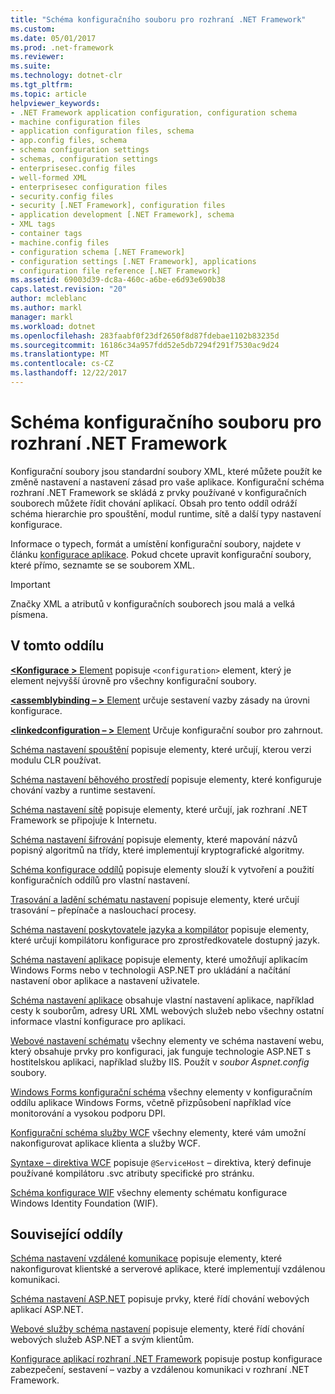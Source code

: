 ```yaml
---
title: "Schéma konfiguračního souboru pro rozhraní .NET Framework"
ms.custom: 
ms.date: 05/01/2017
ms.prod: .net-framework
ms.reviewer: 
ms.suite: 
ms.technology: dotnet-clr
ms.tgt_pltfrm: 
ms.topic: article
helpviewer_keywords:
- .NET Framework application configuration, configuration schema
- machine configuration files
- application configuration files, schema
- app.config files, schema
- schema configuration settings
- schemas, configuration settings
- enterprisesec.config files
- well-formed XML
- enterprisesec configuration files
- security.config files
- security [.NET Framework], configuration files
- application development [.NET Framework], schema
- XML tags
- container tags
- machine.config files
- configuration schema [.NET Framework]
- configuration settings [.NET Framework], applications
- configuration file reference [.NET Framework]
ms.assetid: 69003d39-dc8a-460c-a6be-e6d93e690b38
caps.latest.revision: "20"
author: mcleblanc
ms.author: markl
manager: markl
ms.workload: dotnet
ms.openlocfilehash: 283faabf0f23df2650f8d87fdebae1102b83235d
ms.sourcegitcommit: 16186c34a957fdd52e5db7294f291f7530ac9d24
ms.translationtype: MT
ms.contentlocale: cs-CZ
ms.lasthandoff: 12/22/2017
---
```

# <a name="configuration-file-schema-for-the-net-framework"></a>Schéma konfiguračního souboru pro rozhraní .NET Framework

Konfigurační soubory jsou standardní soubory XML, které můžete použít ke změně nastavení a nastavení zásad pro vaše aplikace. Konfigurační schéma rozhraní .NET Framework se skládá z prvky používané v konfiguračních souborech můžete řídit chování aplikací. Obsah pro tento oddíl odráží schéma hierarchie pro spouštění, modul runtime, sítě a další typy nastavení konfigurace.

Informace o typech, formát a umístění konfigurační soubory, najdete v článku [konfigurace aplikace](~/docs/framework/configure-apps/index.md). Pokud chcete upravit konfigurační soubory, které přímo, seznamte se se souborem XML.

> [!IMPORTANT]
> Značky XML a atributů v konfiguračních souborech jsou malá a velká písmena.

## <a name="in-this-section"></a>V tomto oddílu

[**\<Konfigurace >** Element](~/docs/framework/configure-apps/file-schema/configuration-element.md) popisuje `<configuration>` element, který je element nejvyšší úrovně pro všechny konfigurační soubory.

[**\<assemblybinding – >** Element](~/docs/framework/configure-apps/file-schema/assemblybinding-element-for-configuration.md) určuje sestavení vazby zásady na úrovni konfigurace.

[**\<linkedconfiguration – >** Element](~/docs/framework/configure-apps/file-schema/linkedconfiguration-element.md) Určuje konfigurační soubor pro zahrnout.

[Schéma nastavení spouštění](~/docs/framework/configure-apps/file-schema/startup/index.md) popisuje elementy, které určují, kterou verzi modulu CLR používat.

[Schéma nastavení běhového prostředí](~/docs/framework/configure-apps/file-schema/runtime/index.md) popisuje elementy, které konfiguruje chování vazby a runtime sestavení.

[Schéma nastavení sítě](~/docs/framework/configure-apps/file-schema/network/index.md) popisuje elementy, které určují, jak rozhraní .NET Framework se připojuje k Internetu.

[Schéma nastavení šifrování](~/docs/framework/configure-apps/file-schema/cryptography/index.md) popisuje elementy, které mapování názvů popisný algoritmů na třídy, které implementují kryptografické algoritmy.

[Schéma konfigurace oddílů](~/docs/framework/configure-apps/file-schema/configuration-sections-schema.md) popisuje elementy slouží k vytvoření a použití konfiguračních oddílů pro vlastní nastavení.

[Trasování a ladění schématu nastavení](~/docs/framework/configure-apps/file-schema/trace-debug/index.md) popisuje elementy, které určují trasování – přepínače a naslouchací procesy.

[Schéma nastavení poskytovatele jazyka a kompilátor](~/docs/framework/configure-apps/file-schema/compiler/index.md) popisuje elementy, které určují kompilátoru konfigurace pro zprostředkovatele dostupný jazyk.

[Schéma nastavení aplikace](~/docs/framework/configure-apps/file-schema/application-settings-schema.md) popisuje elementy, které umožňují aplikacím Windows Forms nebo v technologii ASP.NET pro ukládání a načítání nastavení obor aplikace a nastavení uživatele.

[Schéma nastavení aplikace](~/docs/framework/configure-apps/file-schema/appsettings/index.md) obsahuje vlastní nastavení aplikace, například cesty k souborům, adresy URL XML webových služeb nebo všechny ostatní informace vlastní konfigurace pro aplikaci.

[Webové nastavení schématu](~/docs/framework/configure-apps/file-schema/web/index.md) všechny elementy ve schéma nastavení webu, který obsahuje prvky pro konfiguraci, jak funguje technologie ASP.NET s hostitelskou aplikaci, například služby IIS. Použít v *soubor Aspnet.config* soubory.

[Windows Forms konfigurační schéma](winforms/index.md) všechny elementy v konfiguračním oddílu aplikace Windows Forms, včetně přizpůsobení například více monitorování a vysokou podporu DPI.

[Konfigurační schéma služby WCF](~/docs/framework/configure-apps/file-schema/wcf/index.md) všechny elementy, které vám umožní nakonfigurovat aplikace klienta a služby WCF.

[Syntaxe – direktiva WCF](~/docs/framework/configure-apps/file-schema/wcf-directive/index.md) popisuje `@ServiceHost` – direktiva, který definuje používané kompilátoru .svc atributy specifické pro stránku.

[Schéma konfigurace WIF](windows-identity-foundation/index.md) všechny elementy schématu konfigurace Windows Identity Foundation (WIF).

## <a name="related-sections"></a>Související oddíly

[Schéma nastavení vzdálené komunikace](http://msdn.microsoft.com/en-us/dc2d1e62-9af7-4ca1-99fd-98b93bb4db9e) popisuje elementy, které nakonfigurovat klientské a serverové aplikace, které implementují vzdálenou komunikaci.

[Schéma nastavení ASP.NET](http://msdn.microsoft.com/library/b5ysx397\(v=vs.100\).aspx) popisuje prvky, které řídí chování webových aplikací ASP.NET.

[Webové služby schéma nastavení](http://msdn.microsoft.com/en-us/f84d6d55-1add-4eb7-ae46-33df5833ea2e) popisuje elementy, které řídí chování webových služeb ASP.NET a svým klientům.

[Konfigurace aplikací rozhraní .NET Framework](http://msdn.microsoft.com/en-us/d789b592-fcb5-4e3d-8ac9-e0299adaaa42) popisuje postup konfigurace zabezpečení, sestavení – vazby a vzdálenou komunikaci v rozhraní .NET Framework.
